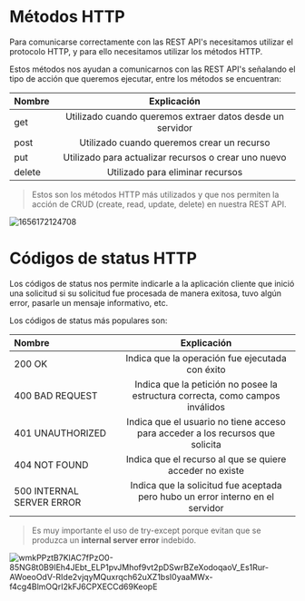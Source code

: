 # Métodos HTTP

Para comunicarse correctamente con las REST API's necesitamos utilizar el protocolo HTTP, y para ello necesitamos utilizar los métodos HTTP.

Estos métodos nos ayudan a comunicarnos con las REST API's señalando el tipo de acción que queremos ejecutar, entre los métodos se encuentran:

| Nombre |                        Explicación                        |
| :----- | :-------------------------------------------------------: |
| get    | Utilizado cuando queremos extraer datos desde un servidor |
| post   |        Utilizado cuando queremos crear un recurso         |
| put    |   Utilizado para actualizar recursos o crear uno nuevo    |
| delete |             Utilizado para eliminar recursos              |

> Estos son los métodos HTTP más utilizados y que nos permiten la acción de CRUD (create, read, update, delete) en nuestra REST API.

![1656172124708](https://github.com/itsronalds/python-course/assets/77751686/8e878b47-2310-468b-9ee5-79aaf780588d)


# Códigos de status HTTP

Los códigos de status nos permite indicarle a la aplicación cliente que inició una solicitud si su solicitud fue procesada de manera exitosa, tuvo algún error, pasarle un mensaje informativo, etc.

Los códigos de status más populares son:

| Nombre                    |                                  Explicación                                   |
| :------------------------ | :----------------------------------------------------------------------------: |
| 200 OK                    |                Indica que la operación fue ejecutada con éxito                 |
| 400 BAD REQUEST           | Indica que la petición no posee la estructura correcta, como campos inválidos  |
| 401 UNAUTHORIZED          | Indica que el usuario no tiene acceso para acceder a los recursos que solicita |
| 404 NOT FOUND             |            Indica que el recurso al que se quiere acceder no existe            |
| 500 INTERNAL SERVER ERROR | Indica que la solicitud fue aceptada pero hubo un error interno en el servidor |

> Es muy importante el uso de try-except porque evitan que se produzca un **internal server error** indebido.

![wmkPPztB7KlAC7fPzO0-85NG8t0B9IEh4JEbt_ELP1pvJMhof9vt2pDSwrBZeXodoqaoV_Es1Rur-AWoeoOdV-RIde2vjqyMQuxrqch62uXZ1bsI0yaaMWx-f4cg4BlmOQrI2kFJ6CPXECCd69KeopE](https://github.com/itsronalds/python-course-priv/assets/77751686/987a8816-ebf7-47f4-9226-df4103a5e522)

